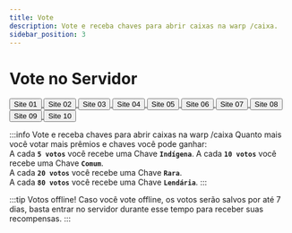 ```yaml
---
title: Vote
description: Vote e receba chaves para abrir caixas na warp /caixa.
sidebar_position: 3
---
```


# Vote no Servidor

<div style={{margin: 10}}>
  <a href="https://minecraft-mp.com/server/225174/vote">
    <button class="button button--lg button--primary shadow--tl" style={{margin: 10}}>Site 01</button>
  </a>
  <a href="https://www.planetminecraft.com/server/armageddon-server/vote">
    <button class="button button--lg button--primary shadow--tl" style={{margin: 10}}>Site 02</button>
  </a>
  <a href="https://minecraft-server-list.com/server/441552/vote">
    <button class="button button--lg button--primary shadow--tl" style={{margin: 10}}>Site 03</button>
  </a>
  <a href="https://topg.org/Minecraft/in-515193">
    <button class="button button--lg button--primary shadow--tl" style={{margin: 10}}>Site 04</button>
  </a>
  <a href="https://minecraftservers.org/vote/554608">
    <button class="button button--lg button--primary shadow--tl" style={{margin: 10}}>Site 05</button>
  </a>
  <a href="https://topminecraftservers.org/vote/6030">
    <button class="button button--lg button--primary shadow--tl" style={{margin: 10}}>Site 06</button>
  </a>
  <a href="https://mccommunity.net/server/127-Armageddon+Server/vote">
    <button class="button button--lg button--primary shadow--tl" style={{margin: 10}}>Site 07</button>
  </a>
  <a href="https://minecraft-server.net/vote/ArmaMC">
    <button class="button button--lg button--primary shadow--tl" style={{margin: 10}}>Site 08</button>
  </a>
  <a href="https://minecraft.buzz/vote/5241">
    <button class="button button--lg button--primary shadow--tl" style={{margin: 10}}>Site 09</button>
  </a>
  <a href="https://servers-minecraft.net/server-armageddon-server.1115/">
    <button class="button button--lg button--primary shadow--tl" style={{margin: 10}}>Site 10</button>
  </a>
</div>

<div style={{margin: 10}}>

:::info Vote e receba chaves para abrir caixas na warp /caixa
Quanto mais você votar mais prêmios e chaves você pode ganhar:  
A cada **`5 votos`** você recebe uma Chave **`Indígena`**. 
A cada **`10 votos`** você recebe uma Chave **`Comum`**.  
A cada **`20 votos`** você recebe uma Chave **`Rara`**.  
A cada **`80 votos`** você recebe uma Chave **`Lendária`**.
:::

</div>

<div style={{margin: 10}}>

:::tip Votos offline!
Caso você vote offline, os votos serão salvos por até 7 dias, basta entrar no servidor durante esse tempo para receber suas recompensas.
:::

</div>